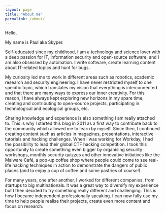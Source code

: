 ```yaml
---
layout: page
title: "About me"
permalink: /about/
---
```

Hello,

My name is Paul aka Skyper.

Self-educated since my childhood, I am a technology and science lover with a deep
passion for IT, information security and open-source software, and I am also obsessed
by automation. I write software, create learning content about IT-related topics
and hunt for bugs.

My curiosity led me to work in different areas such as robotics, academic research
and security engineering. I have never restricted myself to one specific topic,
which translates my vision that everything is interconnected and that there are many
ways to express our inner creativity. For this reason, I have always kept exploring
new horizons in my spare time, creating and contributing to open-source projects,
participating in technological and ecological groups, etc.

Sharing knowledge and experience is also something I am really attached to. This
is why I started this blog in 2011 as a first way to contribute back to the community
which allowed me to learn by myself. Since then, I continued creating content such
as articles in magazines, presentations, interactive tutorials and hacking challenges.
When I was working for Workday, I had the possibility to lead their global CTF hacking
competition. I took this opportunity to create something even bigger by organising
security workshops, monthly security quizzes and other innovative initiatives like
the Malware Café, a pop-up coffee shop where people could come to see real-life hacking
techniques in action to demonstrate the dangers of public places (and to enjoy a
cup of coffee and some pastries of course!).

For many years, one after another, I worked for different companies, from startups
to big multinationals. It was a great way to diversify my experience but I then
decided to try something really different and challenging. This is how I became
independent professionally speaking. I can now fully use my time to help people
realise their projects, create even more content and focus on research.
